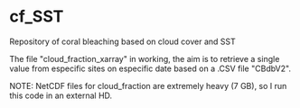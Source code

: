 # cf_SST
Repository of coral bleaching based on cloud cover and SST 

The file "cloud_fraction_xarray" in working, the aim is to retrieve a single value from especific sites on especific date based on a .CSV file "CBdbV2". 

NOTE: NetCDF files for cloud_fraction are extremely heavy (7 GB), so I run this code in an external HD.  
